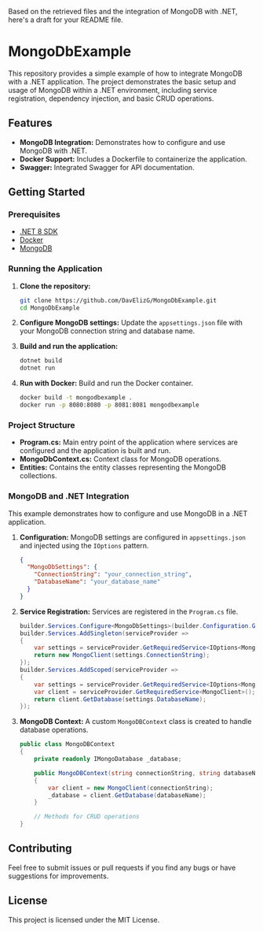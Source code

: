 Based on the retrieved files and the integration of MongoDB with .NET, here's a draft for your README file.

# MongoDbExample

This repository provides a simple example of how to integrate MongoDB with a .NET application. The project demonstrates the basic setup and usage of MongoDB within a .NET environment, including service registration, dependency injection, and basic CRUD operations.

## Features

- **MongoDB Integration:** Demonstrates how to configure and use MongoDB with .NET.
- **Docker Support:** Includes a Dockerfile to containerize the application.
- **Swagger:** Integrated Swagger for API documentation.

## Getting Started

### Prerequisites

- [.NET 8 SDK](https://dotnet.microsoft.com/download/dotnet/8.0)
- [Docker](https://www.docker.com/get-started)
- [MongoDB](https://www.mongodb.com/try/download/community)

### Running the Application

1. **Clone the repository:**
   ```bash
   git clone https://github.com/DavElizG/MongoDbExample.git
   cd MongoDbExample
   ```

2. **Configure MongoDB settings:**
   Update the `appsettings.json` file with your MongoDB connection string and database name.

3. **Build and run the application:**
   ```bash
   dotnet build
   dotnet run
   ```

4. **Run with Docker:**
   Build and run the Docker container.
   ```bash
   docker build -t mongodbexample .
   docker run -p 8080:8080 -p 8081:8081 mongodbexample
   ```

### Project Structure

- **Program.cs:** Main entry point of the application where services are configured and the application is built and run.
- **MongoDbContext.cs:** Context class for MongoDB operations.
- **Entities:** Contains the entity classes representing the MongoDB collections.

### MongoDB and .NET Integration

This example demonstrates how to configure and use MongoDB in a .NET application.

1. **Configuration:**
   MongoDB settings are configured in `appsettings.json` and injected using the `IOptions` pattern.
   ```json
   {
     "MongoDbSettings": {
       "ConnectionString": "your_connection_string",
       "DatabaseName": "your_database_name"
     }
   }
   ```

2. **Service Registration:**
   Services are registered in the `Program.cs` file.
   ```csharp
   builder.Services.Configure<MongoDbSettings>(builder.Configuration.GetSection(nameof(MongoDbSettings)));
   builder.Services.AddSingleton(serviceProvider =>
   {
       var settings = serviceProvider.GetRequiredService<IOptions<MongoDbSettings>>().Value;
       return new MongoClient(settings.ConnectionString);
   });
   builder.Services.AddScoped(serviceProvider =>
   {
       var settings = serviceProvider.GetRequiredService<IOptions<MongoDbSettings>>().Value;
       var client = serviceProvider.GetRequiredService<MongoClient>();
       return client.GetDatabase(settings.DatabaseName);
   });
   ```

3. **MongoDB Context:**
   A custom `MongoDBContext` class is created to handle database operations.
   ```csharp
   public class MongoDBContext
   {
       private readonly IMongoDatabase _database;

       public MongoDBContext(string connectionString, string databaseName)
       {
           var client = new MongoClient(connectionString);
           _database = client.GetDatabase(databaseName);
       }

       // Methods for CRUD operations
   }
   ```

## Contributing

Feel free to submit issues or pull requests if you find any bugs or have suggestions for improvements.

## License

This project is licensed under the MIT License.
